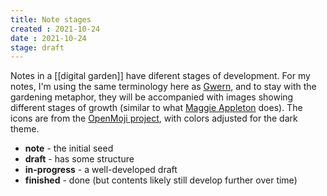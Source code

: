 ```yaml
---
title: Note stages
created : 2021-10-24
date : 2021-10-24
stage: draft
---
```


Notes in a [[digital garden]] have diferent stages of development. 
For my notes, I'm using the same terminology here as [Gwern](https://www.gwern.net/), and to stay with the gardening metaphor, they will be accompanied with images showing different stages of growth (similar to what [Maggie Appleton](https://maggieappleton.com/garden) does). The icons are from the [OpenMoji project](https://openmoji.org/library/#group=animals-nature%2Fplant-other), with colors adjusted for the dark theme.

- **note** - the initial seed
- **draft** - has some structure
- **in-progress** - a well-developed draft
- **finished** - done (but contents likely still develop further over time)


